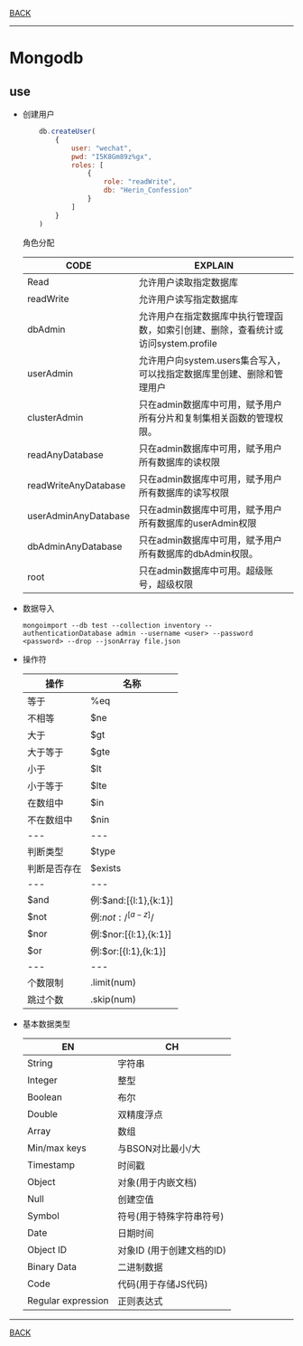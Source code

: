 [BACK](./README.md)

---
# Mongodb 

## use 

* 创建用户
    ```js
        db.createUser(
            {
                user: "wechat",
                pwd: "I5K8Gm89z%gx",
                roles: [ 
                    { 
                        role: "readWrite", 
                        db: "Herin_Confession" 
                    } 
                ]
            }
        )
    ```
    角色分配

    CODE|EXPLAIN
    ---|---
    Read|允许用户读取指定数据库
    readWrite|允许用户读写指定数据库
    dbAdmin|允许用户在指定数据库中执行管理函数，如索引创建、删除，查看统计或访问system.profile
    userAdmin|允许用户向system.users集合写入，可以找指定数据库里创建、删除和管理用户
    clusterAdmin|只在admin数据库中可用，赋予用户所有分片和复制集相关函数的管理权限。
    readAnyDatabase|只在admin数据库中可用，赋予用户所有数据库的读权限
    readWriteAnyDatabase|只在admin数据库中可用，赋予用户所有数据库的读写权限
    userAdminAnyDatabase|只在admin数据库中可用，赋予用户所有数据库的userAdmin权限
    dbAdminAnyDatabase|只在admin数据库中可用，赋予用户所有数据库的dbAdmin权限。
    root|只在admin数据库中可用。超级账号，超级权限

* 数据导入

    `mongoimport --db test --collection inventory --authenticationDatabase admin --username <user> --password <password> --drop --jsonArray file.json`

* 操作符

    操作|名称
    ---|---
    等于|%eq
    不相等|$ne
    大于|$gt
    大于等于|$gte
    小于|$lt
    小于等于|$lte
    在数组中|$in
    不在数组中|$nin
    ---|---
    判断类型|$type
    判断是否存在|$exists
    ---|---
    $and|例:$and:[{l:1},{k:1}]
    $not|例:$not:/^[a-z]$/
    $nor|例:$nor:[{l:1},{k:1}]
    $or|例:$or:[{l:1},{k:1}]
    ---|---
    个数限制|.limit(num)
    跳过个数|.skip(num)

* 基本数据类型

    EN|CH
    ---|---
    String|字符串
    Integer|整型
    Boolean|布尔
    Double|双精度浮点
    Array|数组
    Min/max keys|与BSON对比最小/大
    Timestamp|时间戳
    Object|对象(用于内嵌文档)
    Null|创建空值
    Symbol|符号(用于特殊字符串符号)
    Date|日期时间
    Object ID|对象ID (用于创建文档的ID)
    Binary Data|二进制数据
    Code| 代码(用于存储JS代码)
    Regular expression|正则表达式
    
    
---
[BACK](./README.md)
